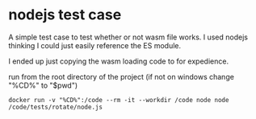 # nodejs test case
A simple test case to test whether or not wasm file works. I used nodejs thinking I could just easily reference the ES module.

I ended up just copying the wasm loading code to for expedience.

run from the root directory of the project (if not on windows change "%CD%" to "$pwd")
```
docker run -v "%CD%":/code --rm -it --workdir /code node node  /code/tests/rotate/node.js
```
